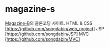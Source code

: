 # magazine-s
[Magazine-B](https://magazine-b.co.kr/)의 클론코딩 사이트.
HTML & CSS [https://github.com/songdabin/web_project]
JSP [https://github.com/songdabin/JSP]
MVC [https://github.com/songdabin/MVC]
